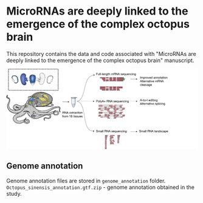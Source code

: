 # MicroRNAs are deeply linked to the emergence of the complex octopus brain
This repository contains the data and code associated with "MicroRNAs are deeply linked to the emergence of the complex octopus brain" manuscript. 

![Fig1](img/Fig1_github.png)

## Genome annotation   
Genome annotation files are stored in `genome_annotation` folder.   
`Octopus_sinensis_annotation.gtf.zip` - genome annotation obtained in the study.  
